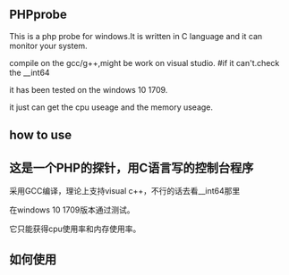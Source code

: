 ## PHPprobe
This is a php probe for windows.It is written in C language and it can monitor your system.

compile on the gcc/g++,might be work on visual studio.
#if it can't.check the __int64

it has been tested on the windows 10 1709.

it just can get the cpu useage and the memory useage.

## how to use



## 这是一个PHP的探针，用C语言写的控制台程序

采用GCC编译，理论上支持visual c++，不行的话去看__int64那里

在windows 10 1709版本通过测试。

它只能获得cpu使用率和内存使用率。

## 如何使用
